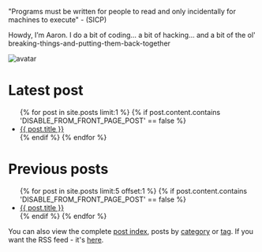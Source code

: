 "Programs must be written for people to read and only incidentally for machines to execute" - (SICP)

Howdy, I’m Aaron. I do a bit of coding... a bit of hacking... and a bit of the ol' breaking-things-and-putting-them-back-together

![avatar](https://avatars1.githubusercontent.com/u/29888436?s=460&u=03df457371669048031a735802c33b93d07a1f10&v=4)

# Latest post

<ul>
  {% for post in site.posts limit:1 %}
    {% if post.content.contains 'DISABLE_FROM_FRONT_PAGE_POST' == false %}
        <li>
          <a href="{{ post.url }}">{{ post.title }}</a>
        </li>
    {% endif %}
  {% endfor %}
</ul>

# Previous posts

<ul>
  {% for post in site.posts limit:5 offset:1 %}
    {% if post.content.contains 'DISABLE_FROM_FRONT_PAGE_POST' == false %}
        <li>
          <a href="{{ post.url }}">{{ post.title }}</a>
        </li>
    {% endif %}
  {% endfor %}
</ul>

You can also view the complete <a href="https://aaronpkelly.github.io/PostIndex.html">post index</a>, posts by <a href="https://aaronpkelly.github.io/Categories.html">category</a> or <a href="https://aaronpkelly.github.io/Tags.html">tag</a>. If you want the RSS feed - it's [here](https://aaronpkelly.github.io/feed.xml).
